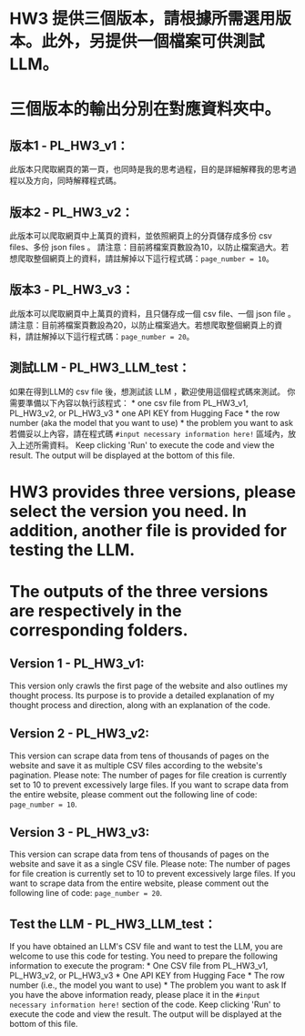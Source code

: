 # HW3 提供三個版本，請根據所需選用版本。此外，另提供一個檔案可供測試LLM。
# 三個版本的輸出分別在對應資料夾中。

## 版本1 - PL_HW3_v1：
此版本只爬取網頁的第一頁，也同時是我的思考過程，目的是詳細解釋我的思考過程以及方向，同時解釋程式碼。

## 版本2 - PL_HW3_v2：
此版本可以爬取網頁中上萬頁的資料，並依照網頁上的分頁儲存成多份 csv files、多份 json files 。
請注意：目前將檔案頁數設為10，以防止檔案過大。若想爬取整個網頁上的資料，請註解掉以下這行程式碼：```page_number = 10```。

## 版本3 - PL_HW3_v3：
此版本可以爬取網頁中上萬頁的資料，且只儲存成一個 csv file、一個 json file 。
請注意：目前將檔案頁數設為20，以防止檔案過大。若想爬取整個網頁上的資料，請註解掉以下這行程式碼：```page_number = 20```。

## 測試LLM - PL_HW3_LLM_test：
如果在得到LLM的 csv file 後，想測試該 LLM ，歡迎使用這個程式碼來測試。
你需要準備以下內容以執行該程式：
    * one csv file from PL_HW3_v1, PL_HW3_v2, or PL_HW3_v3
    * one API KEY from Hugging Face
    * the row number (aka the model that you want to use)
    * the problem you want to ask
若備妥以上內容，請在程式碼 ```#input necessary information here!``` 區域內，放入上述所需資料。
Keep clicking 'Run' to execute the code and view the result. The output will be displayed at the bottom of this file.

# HW3 provides three versions, please select the version you need. In addition, another file is provided for testing the LLM.
# The outputs of the three versions are respectively in the corresponding folders.

## Version 1 - PL_HW3_v1:
This version only crawls the first page of the website and also outlines my thought process. Its purpose is to provide a detailed explanation of my thought process and direction, along with an explanation of the code.

## Version 2 - PL_HW3_v2:
This version can scrape data from tens of thousands of pages on the website and save it as multiple CSV files according to the website's pagination. Please note: The number of pages for file creation is currently set to 10 to prevent excessively large files. If you want to scrape data from the entire website, please comment out the following line of code: ```page_number = 10```.

## Version 3 - PL_HW3_v3:
This version can scrape data from tens of thousands of pages on the website and save it as a single CSV file. Please note: The number of pages for file creation is currently set to 10 to prevent excessively large files. If you want to scrape data from the entire website, please comment out the following line of code: ```page_number = 20```.

## Test the LLM - PL_HW3_LLM_test：
If you have obtained an LLM's CSV file and want to test the LLM, you are welcome to use this code for testing.
You need to prepare the following information to execute the program:
    * One CSV file from PL_HW3_v1, PL_HW3_v2, or PL_HW3_v3
    * One API KEY from Hugging Face
    * The row number (i.e., the model you want to use)
    * The problem you want to ask
If you have the above information ready, please place it in the ```#input necessary information here!``` section of the code.
Keep clicking 'Run' to execute the code and view the result. The output will be displayed at the bottom of this file.

